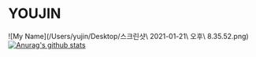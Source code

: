 
# YOUJIN
![My Name](/Users/yujin/Desktop/스크린샷\ 2021-01-21\ 오후\ 8.35.52.png)
[![Anurag's github stats](https://github-readme-stats.vercel.app/api?username=Y00ujin)](https://github.com/anuraghazra/github-readme-stats)
